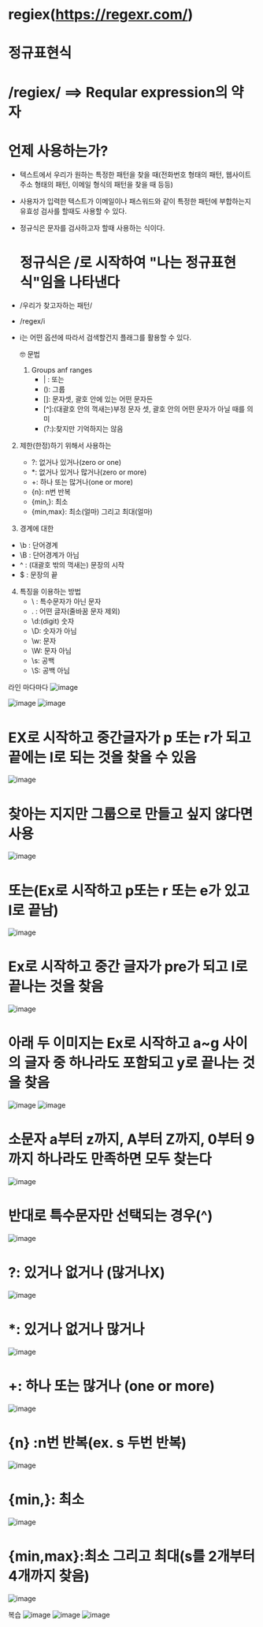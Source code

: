 # regiex(https://regexr.com/)

# 정규표현식

# /regiex/ ==> Reqular expression의 약자

# 언제 사용하는가?
- 텍스트에서 우리가 원하는 특정한 패턴을 찾을 때(전화번호 형태의 패턴, 웹사이트 주소 형태의 패턴, 이메일 형식의 패턴을 찾을 때 등등)
- 사용자가 입력한 텍스트가 이메일이나 패스워드와 같이 특정한 패턴에 부합하는지 유효성 검사를 할때도 사용할 수 있다.
- 정규식은 문자를 검사하고자 할때 사용하는 식이다.

  # 정규식은 /로 시작하여 "나는 정규표현식"임을 나타낸다
- /우리가 찾고자하는 패턴/

- /regex/i
- i는 어떤 옵션에 따라서 검색할건지 플래그를 활용할 수 있다.

  🤓 문법
  1) Groups anf ranges
     - | : 또는
     - (): 그룹
     - []: 문자셋, 괄호 안에 있는 어떤 문자든
     - [^]:(대괄호 안의 꺽새는)부정 문자 셋, 괄호 안의 어떤 문자가 아닐 때를 의미
     - (?:):찾지만 기억하지는 않음


2) 제한(한정)하기 위해서 사용하는
   - ?: 없거나 있거나(zero or one)
   - *: 없거나 있거나 많거나(zero or more)
   - +: 하나 또는 많거나(one or more)
   - {n}: n번 반복
   - {min,}: 최소
   - {min,max}: 최소(얼마) 그리고 최대(얼마)

3) 경계에 대한
 - \b : 단어경계
 - \B : 단어경계가 아님
 - ^ : (대괄호 밖의 꺽새는) 문장의 시작
 - $ : 문장의 끝

4) 특징을 이용하는 방법
   - \ : 특수문자가 아닌 문자
   - . : 어떤 글자(줄바꿈 문자 제외)
   - \d:(digit) 숫자
   - \D: 숫자가 아님
   - \w: 문자
   - \W: 문자 아님
   - \s: 공백
   - \S: 공백 아님 

라인 마다마다
![image](https://github.com/gogoringhye/regiex/assets/145514996/3aac4b6a-ebb0-45dc-9f97-35535ce28f58)


![image](https://github.com/gogoringhye/regiex/assets/145514996/29c6528e-58f8-43fc-b9a0-c7b6ab3c5870)
![image](https://github.com/gogoringhye/regiex/assets/145514996/8c5a79b3-8470-4902-8753-72ab0c2a2217)

# EX로 시작하고 중간글자가 p 또는 r가 되고 끝에는 l로 되는 것을 찾을 수 있음 
![image](https://github.com/gogoringhye/regiex/assets/145514996/643dc367-c33d-4a90-b27b-2ae8f5bff75f)

# 찾아는 지지만 그룹으로 만들고 싶지 않다면 사용 
![image](https://github.com/gogoringhye/regiex/assets/145514996/28a45566-3e9f-44b1-88d2-be9c0053e661)



# 또는(Ex로 시작하고 p또는 r 또는 e가 있고 l로 끝남)
![image](https://github.com/gogoringhye/regiex/assets/145514996/b5b69959-050d-41c0-bcbc-b199e0b32729)

# Ex로 시작하고 중간 글자가 pre가 되고 l로 끝나는 것을 찾음
![image](https://github.com/gogoringhye/regiex/assets/145514996/7ac94d7b-cb80-426a-a3f0-4fb8245fa3e8)

# 아래 두 이미지는 Ex로 시작하고 a~g 사이의 글자 중 하나라도 포함되고 y로 끝나는 것을 찾음
![image](https://github.com/gogoringhye/regiex/assets/145514996/b263833b-f2d0-4d4d-ad86-62c3529693d6)
![image](https://github.com/gogoringhye/regiex/assets/145514996/cbb1fcff-2934-40ea-9a64-f1fbe633b7a0)

# 소문자 a부터 z까지, A부터 Z까지, 0부터 9까지 하나라도 만족하면 모두 찾는다
![image](https://github.com/gogoringhye/regiex/assets/145514996/b630d50a-002c-477b-a722-27b3ef05d6bf)

# 반대로 특수문자만 선택되는 경우(^)
![image](https://github.com/gogoringhye/regiex/assets/145514996/7704e5ac-6486-49cd-9dd9-f01b6a4b135a)

# ?: 있거나 없거나 (많거나X)
![image](https://github.com/gogoringhye/regiex/assets/145514996/a4ab52d9-0557-4441-9e18-a4c66c0a1abe)

# *: 있거나 없거나 많거나
![image](https://github.com/gogoringhye/regiex/assets/145514996/1bcfb710-5673-4bee-8882-611094b27578)

# +: 하나 또는 많거나 (one or more)
![image](https://github.com/gogoringhye/regiex/assets/145514996/c940b9cb-c147-40f7-a5dd-31d37c9f1319)

# {n} :n번 반복(ex. s 두번 반복)
![image](https://github.com/gogoringhye/regiex/assets/145514996/9bce5939-e443-406d-b3e4-15941c6e69f0)


# {min,}: 최소
![image](https://github.com/gogoringhye/regiex/assets/145514996/7b79ec39-234d-4029-8bbd-f077c0835c31)

# {min,max}:최소 그리고 최대(s를 2개부터 4개까지 찾음)
![image](https://github.com/gogoringhye/regiex/assets/145514996/d738aa70-ef43-4a0f-957f-677102f3b3e0)



복습
![image](https://github.com/gogoringhye/regiex/assets/145514996/52dc2f53-5482-4c81-8998-27473cdf2a97)
![image](https://github.com/gogoringhye/regiex/assets/145514996/9bdc2b8b-f398-4223-bbfb-88bcbbe90e2a)
![image](https://github.com/gogoringhye/regiex/assets/145514996/1bad9ec0-8eff-4095-839b-2dd8849f958b)


